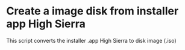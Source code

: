 # Create a image disk from installer app High Sierra

This script converts the installer .app High Sierra to disk image (.iso)
